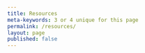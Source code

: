 ```yaml
---
title: Resources
meta-keywords: 3 or 4 unique for this page
permalink: /resources/
layout: page
published: false
---
```




